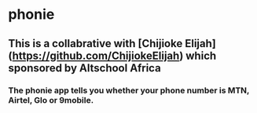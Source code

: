 # phonie
## This is a collabrative with [Chijioke Elijah] (https://github.com/ChijiokeElijah) which sponsored by Altschool Africa
### The phonie app tells you whether your phone number is MTN, Airtel, Glo or 9mobile.
